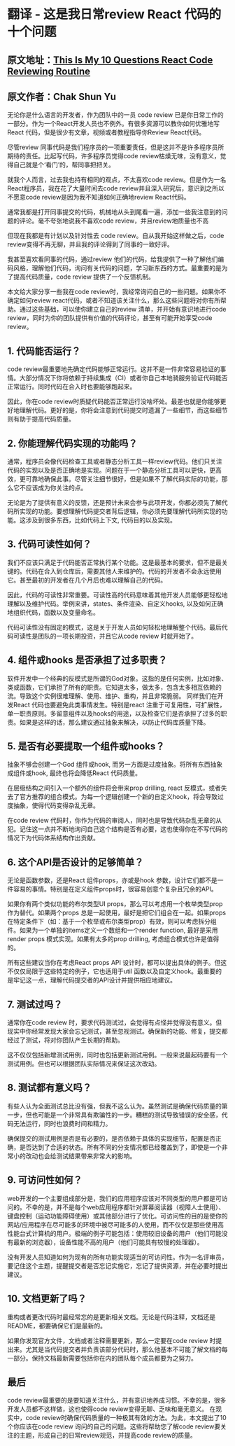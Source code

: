 # 翻译 - 这是我日常review React 代码的十个问题

## 原文地址：[This Is My 10 Questions React Code Reviewing Routine](https://www.chakshunyu.com/blog/this-is-my-10-questions-react-code-reviewing-routine/)
## 原文作者：Chak Shun Yu

无论你是什么语言的开发者，作为团队中的一员 code review 已是你日常工作的一部分。作为一个React开发人员也不例外。有很多资源可以教你如何优雅地写 React 代码，但是很少有文章，视频或者教程指导你Review React代码。

尽管review 同事代码是我们程序员的一项重要责任，但是这并不是许多程序员所期待的责任。比起写代码，许多程序员觉得code review枯燥无味，没有意义，觉得自己就是个‘看门’的，帮同事把把关。

就我个人而言，过去我也持有相同的观点，不太喜欢code review。但是作为一名React程序员，我在花了大量时间去code review并且深入研究后，意识到之所以不愿意code review是因为我不知道如何正确地review React代码。

通常我都是打开同事提交的代码，机械地从头到尾看一遍，添加一些我注意到的问题的评论。毫不夸张地说我不喜欢code review，并且review地质量也不高

但现在我都是有计划以及针对性去 code review。自从我开始这样做之后，code review变得不再无聊，并且我的评论得到了同事的一致好评。

我甚至喜欢看同事的代码，通过review 他们的代码，给我提供了一种了解他们编码风格，理解他们代码，询问有关代码的问题，学习新东西的方式。最重要的是为了提高代码质量，code review 提供了一个反馈机制。

本文给大家分享一些我在code review时，我经常询问自己的一些问题。如果你不确定如何review react代码，或者不知道该关注什么，那么这些问题将对你有所帮助。通过这些基础，可以使你建立自己的review 清单，并开始有意识地进行code review，同时为你的团队提供有价值的代码评论，甚至有可能开始享受code review。

## 1. 代码能否运行？
code review最重要地先确定代码能够正常运行。这并不是一件非常容易验证的事情。大部分情况下你将依赖于持续集成（CI）或者你自己本地骑服务验证代码能否正常运行。同时代码在合入时也要能够跑起来。

因此，你在code review时质疑代码能否正常运行没啥坏处。最差也就是你能够更好地理解代码。更好的是，你将会注意到代码提交时遗漏了一些细节，而这些细节则有助于提高代码质量。

## 2. 你能理解代码实现的功能吗？
通常，程序员会像代码检查工具或者静态分析工具一样review代码。他们只关注代码的实现以及是否正确地是实现。问题在于一个静态分析工具可以更快，更高效，更可靠地确保此事。尽管关注细节很好，但是如果不了解代码实际的功能，那么它不应该成为你关注的点。

无论是为了提供有意义的反馈，还是预计未来会参与此项开发，你都必须先了解代码所实现的功能。要想理解代码提交者背后逻辑，你必须先要理解代码所实现的功能。这涉及到很多东西，比如代码上下文, 代码目的以及实现。

## 3. 代码可读性如何？
我们不应该只满足于代码能否正常执行某个功能。这是最基本的要求，但不是最关键的。代码在合入到仓库后，需要其他人来维护的。代码的开发者不会永远使用它。甚至最初的开发者在几个月后也难以理解自己的代码。

因此，代码的可读性非常重要。可读性高的代码意味着其他开发人员能够更轻松地理解以及维护代码。举例来讲，states、条件渲染、自定义hooks, 以及如何正确地组织代码，函数以及变量命名。

代码可读性没有固定的模式，这是关于开发人员如何轻松地理解整个代码。最后代码可读性是团队的一项长期投资，并且它从code review 时就开始了。

## 4. 组件或hooks 是否承担了过多职责？
软件开发中一个经典的反模式是所谓的God对象。这指的是任何实例，比如对象、类或函数，它们承担了所有的职责。它知道太多，做太多，包含太多相互依赖的流。导致这个实例很难理解、使用、维护、重构，并且非常脆弱。
同样我们在开发React 代码也要避免此类事情发生。特别是react 注重于可复用性，可扩展性，单一职责原则。多留意组件以及hooks的用途，以及检查它们是否承担了过多的职责。如果是这样的话，那么建议通过抽象来解决，以防止代码库质量下降。

## 5. 是否有必要提取一个组件或hooks？
抽象不够会创建一个God 组件或hook, 而另一方面是过度抽象。将所有东西抽象成组件或hook, 最终也将会降低React 代码质量。

在层级结构之间引入一个额外的组件将会带来prop drilling, react 反模式，或者失去了官方推荐的组合模式。为每一个逻辑创建一个新的自定义hook，将会导致过度抽象，使得代码变得杂乱无章。

在code review 代码时，你作为代码的审阅人，同时也是导致代码杂乱无章的从犯。记住这一点并不断地询问自己这个结构是否有必要，这也使得你在不写代码的情况下为代码体系结构作出贡献。

## 6. 这个API是否设计的足够简单？
无论是函数参数，还是React 组件props，亦或是hook 参数，设计它们都不是一件容易的事情。特别是在定义组件props时，很容易创意个复杂且冗余的API。

如果你有两个类似功能的布尔类型UI props，那么可以考虑用一个枚举类型prop作为替代。如果两个props 总是一起使用，最好是把它们组合在一起。如果props在特定条件下（如：基于一个枚举或布尔类型prop）有效，则可以考虑拆分组件。如果为一个单独的items定义一个数组和一个render function, 最好是采用render props 模式实现。如果有太多的prop drilling, 考虑组合模式也许是值得的。

所有这些建议当你在考虑React props API 设计时，都可以提出具体的例子。但这不仅仅局限于这些特定的例子，它也适用于util 函数以及自定义hook。最重要的是牢记这一点，理解代码提交者的API设计并提供相应地建议。

## 7. 测试过吗？
通常你在code review 时，要求代码测试过，会觉得有点怪并觉得没有意义。但现实中你经常发现大家会忘记测试，甚至忽视测试。确保新的功能、修复，提交都经过了测试，将对你团队产生长期的帮助。

这不仅仅包括新增测试用例，同时也包括更新测试用例。一般来说最起码要有一个测试用例。但也可以根据团队实际情况来保证这次改动。

## 8. 测试都有意义吗？
有些人认为全面测试总比没有强，但我不这么认为。虽然测试是确保代码质量的第一步，但也可能是一个非常具有欺骗性的一步。糟糕的测试导致错误的安全感，代码无法运行，同时也浪费时间和精力。

确保提交的测试用例是否是有必要的，是否依赖于具体的实现细节，配置是否正确，是否达到了合适的状态。所有不同的分支情况都已经覆盖到了，即使是一个非常小的改动也会给测试结果带来非常大的影响。

## 9. 可访问性如何？
web开发的一个主要组成部分是，我们的应用程序应该对不同类型的用户都是可访问的。不幸的是，并不是每个web应用程序都针对屏幕阅读器（视障人士使用）、键盘控制（运动功能障碍使用）或其他部分进行了优化。可访问性的目的是使你的网站/应用程序在尽可能多的环境中被尽可能多的人使用，而不仅仅是那些使用高性能台式计算机的用户。极端的例子可能包括：使用较旧设备的用户（他们可能没有最新的浏览器），设备性能不高的用户（他们可能具有较慢的处理器）。

没有开发人员知道如何为现有的所有功能实现适当的可访问性。作为一名评审员，要记住这个主题，提醒提交者是否忘记实施它，忘记了提供资源，并在必要时提出建议。

## 10. 文档更新了吗？
重构或者更改代码时最经常忘的是更新相关文档。无论是代码注释，文档还是README，都要确保它们是最新的。

如果你发现官方文件，文档或者注释需要更新，那么一定要在code review 时提出来。尤其是当代码提交者并负责该部分代码时，那么他基本不可能了解文档的每一部分。保持文档最新需要包括你在内的团队每个成员都要为之努力。

## 最后
code review最重要的是要知道关注什么，并有意识地养成习惯。不幸的是，很多开发人员都不这样做，这也使得code review变得无聊、乏味和毫无意义。
在现实中，code review时确保代码质量的一种极其有效的方法。为此，本文提出了10个你应该在code review 询问的自己的问题。这些将帮助您了解code review要关注的主题，形成自己的日常review规范，并提高code review的质量。